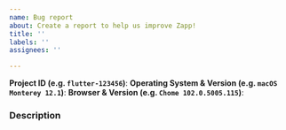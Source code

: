 ```yaml
---
name: Bug report
about: Create a report to help us improve Zapp!
title: ''
labels: ''
assignees: ''

---
```


<!-- Please provide as much information as possible with your bug report -->

**Project ID (e.g. `flutter-123456`)**: 
**Operating System & Version (e.g. `macOS Monterey 12.1`)**:
**Browser & Version (e.g. `Chome 102.0.5005.115`)**:

### Description

<!-- Describe the problem, please provide screenshots if applicable -->
